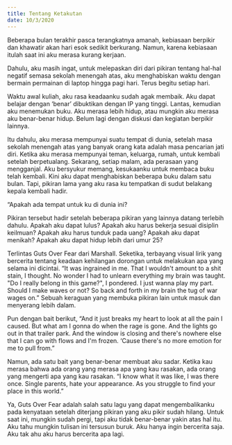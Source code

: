 ```yaml
---
title: Tentang Ketakutan
date: 10/3/2020
---
```

Beberapa bulan terakhir pasca terangkatnya amanah, kebiasaan berpikir dan khawatir akan hari esok sedikit berkurang. Namun, karena kebiasaan itulah saat ini aku merasa kurang kerjaan.

Dahulu, aku masih ingat, untuk melepaskan diri dari pikiran tentang hal-hal negatif semasa sekolah menengah atas, aku menghabiskan waktu dengan bermain permainan di laptop hingga pagi hari. Terus begitu setiap hari.

Waktu awal kuliah, aku rasa keadaanku sudah agak membaik. Aku dapat belajar dengan ‘benar’ dibuktikan dengan IP yang tinggi. Lantas, kemudian aku menemukan buku. Aku merasa lebih hidup, atau mungkin aku merasa aku benar-benar hidup. Belum lagi dengan diskusi dan kegiatan berpikir lainnya.

Itu dahulu, aku merasa mempunyai suatu tempat di dunia, setelah masa sekolah menengah atas yang banyak orang kata adalah masa pencarian jati diri. Ketika aku merasa mempunyai teman, keluarga, rumah, untuk kembali setelah berpetualang.
Sekarang, setiap malam, ada perasaan yang mengganjal. Aku bersyukur memang, kesukaanku untuk membaca buku telah kembali. Kini aku dapat menghabiskan beberapa buku dalam satu bulan. Tapi, pikiran lama yang aku rasa ku tempatkan di sudut belakang kepala kembali hadir.

“Apakah ada tempat untuk ku di dunia ini?

Pikiran tersebut hadir setelah beberapa pikiran yang lainnya datang terlebih dahulu. Apakah aku dapat lulus? Apakah aku harus bekerja sesuai disiplin keilmuan? Apakah aku harus tunduk pada uang? Apakah aku dapat menikah? Apakah aku dapat hidup lebih dari umur 25?

Terlintas Guts Over Fear dari Marshall. Seketika, terbayang visual lirik yang bercerita tentang keadaan kehilangan dorongan untuk melakukan apa yang selama ini dicintai.
“It was ingrained in me. That I wouldn't amount to a shit stain, I thought. No wonder I had to unlearn everything my brain was taught. "Do I really belong in this game?", I pondered. I just wanna play my part. Should I make waves or not? So back and forth in my brain the tug of war wages on.” Sebuah keraguan yang membuka pikiran lain untuk masuk dan menyerang lebih dalam.

Pun dengan bait berikut, “And it just breaks my heart to look at all the pain I caused. But what am I gonna do when the rage is gone. And the lights go out in that trailer park. And the window is closing and there's nowhere else that I can go with flows and I'm frozen. ‘Cause there's no more emotion for me to pull from.”

Namun, ada satu bait yang benar-benar membuat aku sadar. Ketika kau merasa bahwa ada orang yang merasa apa yang kau rasakan, ada orang yang mengerti apa yang kau rasakan. “I know what it was like, I was there once. Single parents, hate your appearance. As you struggle to find your place in this world.”

Ya, Guts Over Fear adalah salah satu lagu yang dapat mengembalikanku pada kenyataan setelah diterjang pikiran yang aku pikir sudah hilang. Untuk saat ini, mungkin sudah pergi, tapi aku tidak benar-benar yakin atas hal itu.
Aku tahu mungkin tulisan ini tersusun buruk. Aku hanya ingin bercerita saja. Aku tak ahu aku harus bercerita apa lagi.
